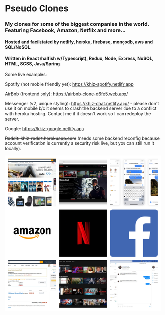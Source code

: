 # Pseudo Clones
### My clones for some of the biggest companies in the world.  Featuring Facebook, Amazon, Netflix and more...
#### Hosted and facilatated by netlify, heroku, firebase, mongodb, aws and SQL/NoSQL.
#### Written in React (halfish w/Typescript), Redux, Node, Express, NoSQL, HTML, SCSS, Java/Spring

Some live examples:

Spotify (not mobile friendly yet): https://khiz-spotify.netlify.app

AirBnb (frontend only): https://airbnb-clone-d6fe5.web.app/

Messenger (v2, unique styling): https://khiz-chat.netlify.app/ - please don't use it on mobile b/c it seems to crash the backend server due to a conflict with heroku hosting.  Contact me if it doesn't work so I can redeploy the server.

Google: https://khiz-google.netlify.app

~~Reddit: khiz-reddit.herokuapp.com~~ (needs some backend reconfig because account verification is currently a security risk live, but you can still run it locally).

![Collage](/faang-clones-collage.jpg)
